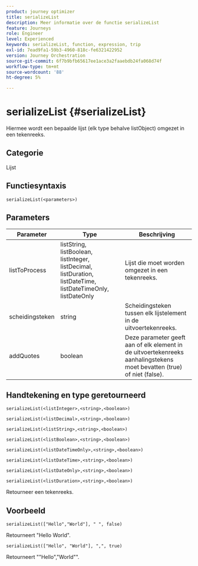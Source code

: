 ```yaml
---
product: journey optimizer
title: serializeList
description: Meer informatie over de functie serializeList
feature: Journeys
role: Engineer
level: Experienced
keywords: serializeList, function, expression, trip
exl-id: 7ead9fa1-59b3-4960-818c-fe6321422952
version: Journey Orchestration
source-git-commit: 6f7b9bfb65617ee1ace3a2faaebdb24fa068d74f
workflow-type: tm+mt
source-wordcount: '88'
ht-degree: 5%

---
```


# serializeList {#serializeList}

Hiermee wordt een bepaalde lijst (elk type behalve listObject) omgezet in een tekenreeks.

## Categorie

Lijst

## Functiesyntaxis

`serializeList(<parameters>)`

## Parameters

| Parameter | Type | Beschrijving |
|-----------|------------------|------------------|
| listToProcess | listString, listBoolean, listInteger, listDecimal, listDuration, listDateTime, listDateTimeOnly, listDateOnly | Lijst die moet worden omgezet in een tekenreeks. |
| scheidingsteken | string | Scheidingsteken tussen elk lijstelement in de uitvoertekenreeks. |
| addQuotes | boolean | Deze parameter geeft aan of elk element in de uitvoertekenreeks aanhalingstekens moet bevatten (true) of niet (false). |

## Handtekening en type geretourneerd

`serializeList(<listInteger>,<string>,<boolean>)`

`serializeList(<listDecimal>,<string>,<boolean>)`

`serializeList(<listString>,<string>,<boolean>)`

`serializeList(<listBoolean>,<string>,<boolean>)`

`serializeList(<listDateTimeOnly>,<string>,<boolean>)`

`serializeList(<listDateTime>,<string>,<boolean>)`

`serializeList(<listDateOnly>,<string>,<boolean>)`

`serializeList(<listDuration>,<string>,<boolean>)`

Retourneer een tekenreeks.

## Voorbeeld

`serializeList(["Hello","World"], " ", false)`

Retourneert &quot;Hello World&quot;.

`serializeList(["Hello", "World"], ",", true)`

Retourneert &quot;&quot;Hello&quot;,&quot;World&quot;&quot;.
